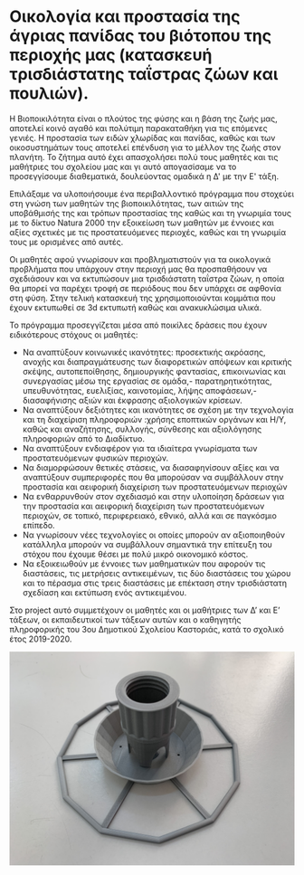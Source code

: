 # Οικολογία και προστασία της άγριας πανίδας του βιότοπου της περιοχής μας (κατασκευή τρισδιάστατης ταΐστρας ζώων και πουλιών).

H Βιοποικιλότητα είναι ο πλούτος της φύσης και η βάση της ζωής μας, αποτελεί κοινό αγαθό και πολύτιμη παρακαταθήκη για τις επόμενες γενιές. Η προστασία των ειδών χλωρίδας και πανίδας, καθώς και των οικοσυστημάτων τους αποτελεί επένδυση για το μέλλον της ζωής στον πλανήτη. Το ζήτημα αυτό έχει απασχολήσει πολύ τους μαθητές και τις μαθήτριες του σχολείου μας και γι αυτό απογασίσαμε να το προσεγγίσουμε διαθεματικά, δουλεύοντας ομαδικά η Δ' με την Ε' τάξη.

Επιλάξαμε να υλοποιήσουμε ένα περιβαλλοντικό πρόγραμμα που στοχεύει  στη γνώση των μαθητών της βιοποικιλότητας, των αιτιών της υποβάθμισής της και τρόπων προστασίας της καθώς και τη γνωριμία τους με το δίκτυο Natura 2000 την εξοικείωση των μαθητών με έννοιες και αξίες σχετικές με τις προστατευόμενες περιοχές, καθώς και τη γνωριμία τους με ορισμένες από αυτές. 

Οι μαθητές αφού γνωρίσουν και προβληματιστούν για τα οικολογικά προβλήματα που υπάρχουν στην περιοχή μας θα προσπαθήσουν να σχεδιάσουν και να εκτυπώσουν μια τρισδιάστατη ταΐστρα ζώων, η οποία θα μπορεί να παρέχει τροφή σε περιόδους που δεν υπάρχει σε αφθονία στη φύση. Στην τελική κατασκευή της χρησιμοποιούνται κομμάτια που έχουν εκτυπωθεί σε 3d εκτυπωτή καθώς και ανακυκλώσιμα υλικά.

Το πρόγραμμα προσεγγίζεται μέσα από ποικίλες δράσεις που έχουν ειδικότερους στόχους οι μαθητές:
 
 * Να αναπτύξουν κοινωνικές ικανότητες: προσεκτικής ακρόασης, ανοχής και διαπραγμάτευσης των διαφορετικών απόψεων και κριτικής σκέψης, αυτοπεποίθησης, δημιουργικής φαντασίας, επικοινωνίας και συνεργασίας μέσω της εργασίας σε ομάδα,- παρατηρητικότητας, υπευθυνότητας, ευελιξίας, καινοτομίας, λήψης αποφάσεων,- διασαφήνισης αξιών και έκφρασης αξιολογικών κρίσεων.
 * Να αναπτύξουν δεξιότητες και ικανότητες σε σχέση με την τεχνολογία και τη διαχείριση πληροφοριών :χρήσης εποπτικών οργάνων και Η/Υ, καθώς και αναζήτησης, συλλογής, σύνθεσης και αξιολόγησης πληροφοριών από το Διαδίκτυο.
 * Να αναπτύξουν ενδιαφέρον για τα ιδιαίτερα γνωρίσματα των προστατευόμενων φυσικών περιοχών.
 * Να διαμορφώσουν θετικές στάσεις, να διασαφηνίσουν αξίες και να αναπτύξουν συμπεριφορές που θα μπορούσαν να συμβάλλουν στην προστασία και αειφορική διαχείριση των προστατευόμενων περιοχών
 * Να ενθαρρυνθούν στον σχεδιασμό και στην υλοποίηση δράσεων για την προστασία και αειφορική διαχείριση των προστατευόμενων περιοχών, σε τοπικό, περιφερειακό, εθνικό, αλλά και σε παγκόσμιο επίπεδο.
 * Να γνωρίσουν νέες τεχνολογίες οι οποίες μπορούν αν αξιοποιηθούν κατάλληλα  μπορούν να συμβάλλουν σημαντικά την επίτευξη του στόχου που έχουμε θέσει  με πολύ μικρό οικονομικό κόστος.
 * Να εξοικειωθούν με έννοιες των μαθηματικών που αφορούν τις διαστάσεις, τις μετρήσεις αντικειμένων, τις δύο διαστάσεις του χώρου και το πέρασμα στις τρεις διαστάσεις με επέκταση στην τρισδιάστατη σχεδίαση και εκτύπωση ενός αντικειμένου.

Στο project αυτό συμμετέχουν οι μαθητές και οι μαθήτριες των Δ’ και Ε’ τάξεων, οι εκπαιδευτικοί των τάξεων αυτών και ο καθηγητής πληροφορικής του 3ου Δημοτικού Σχολείου Καστοριάς, κατά το σχολικό έτος 2019-2020.

![Η τρισδιάστατη ταΐστρα ζώων και πουλιών ](./IMG_1505.JPG)
